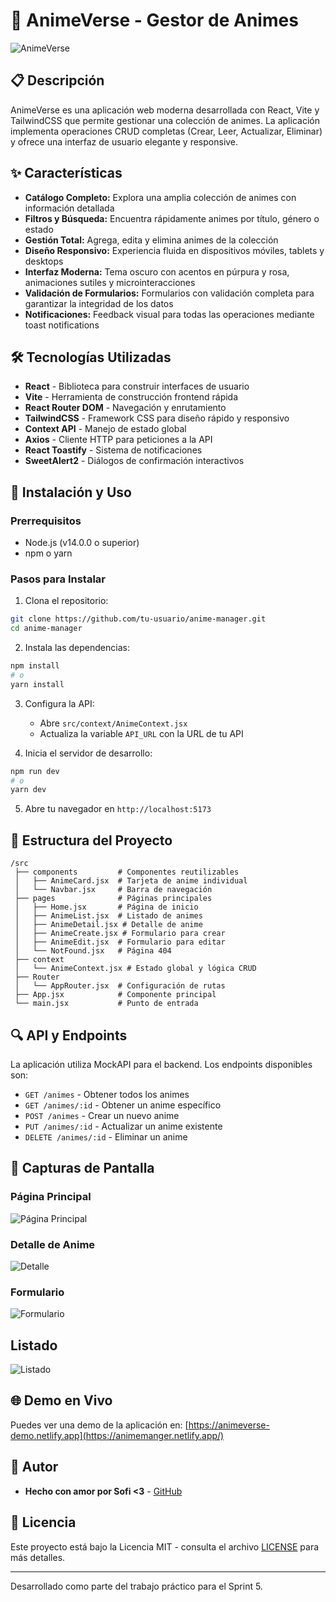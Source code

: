 # 🌟 AnimeVerse - Gestor de Animes

![AnimeVerse](https://i.imgur.com/XYZ123.png)

## 📋 Descripción

AnimeVerse es una aplicación web moderna desarrollada con React, Vite y TailwindCSS que permite gestionar una colección de animes. La aplicación implementa operaciones CRUD completas (Crear, Leer, Actualizar, Eliminar) y ofrece una interfaz de usuario elegante y responsive.

## ✨ Características

- **Catálogo Completo:** Explora una amplia colección de animes con información detallada
- **Filtros y Búsqueda:** Encuentra rápidamente animes por título, género o estado
- **Gestión Total:** Agrega, edita y elimina animes de la colección
- **Diseño Responsivo:** Experiencia fluida en dispositivos móviles, tablets y desktops
- **Interfaz Moderna:** Tema oscuro con acentos en púrpura y rosa, animaciones sutiles y microinteracciones
- **Validación de Formularios:** Formularios con validación completa para garantizar la integridad de los datos
- **Notificaciones:** Feedback visual para todas las operaciones mediante toast notifications

## 🛠️ Tecnologías Utilizadas

- **React** - Biblioteca para construir interfaces de usuario
- **Vite** - Herramienta de construcción frontend rápida
- **React Router DOM** - Navegación y enrutamiento
- **TailwindCSS** - Framework CSS para diseño rápido y responsivo
- **Context API** - Manejo de estado global
- **Axios** - Cliente HTTP para peticiones a la API
- **React Toastify** - Sistema de notificaciones
- **SweetAlert2** - Diálogos de confirmación interactivos

## 🚀 Instalación y Uso

### Prerrequisitos

- Node.js (v14.0.0 o superior)
- npm o yarn

### Pasos para Instalar

1. Clona el repositorio:
```bash
git clone https://github.com/tu-usuario/anime-manager.git
cd anime-manager
```

2. Instala las dependencias:
```bash
npm install
# o
yarn install
```

3. Configura la API:
   - Abre `src/context/AnimeContext.jsx`
   - Actualiza la variable `API_URL` con la URL de tu API

4. Inicia el servidor de desarrollo:
```bash
npm run dev
# o
yarn dev
```

5. Abre tu navegador en `http://localhost:5173`

## 📁 Estructura del Proyecto

```
/src
 ├── components         # Componentes reutilizables
 │   ├── AnimeCard.jsx  # Tarjeta de anime individual
 │   └── Navbar.jsx     # Barra de navegación
 ├── pages              # Páginas principales
 │   ├── Home.jsx       # Página de inicio
 │   ├── AnimeList.jsx  # Listado de animes
 │   ├── AnimeDetail.jsx # Detalle de anime
 │   ├── AnimeCreate.jsx # Formulario para crear
 │   ├── AnimeEdit.jsx  # Formulario para editar
 │   └── NotFound.jsx   # Página 404
 ├── context
 │   └── AnimeContext.jsx # Estado global y lógica CRUD
 ├── Router
 │   └── AppRouter.jsx  # Configuración de rutas
 ├── App.jsx            # Componente principal
 └── main.jsx           # Punto de entrada
```

## 🔍 API y Endpoints

La aplicación utiliza MockAPI para el backend. Los endpoints disponibles son:

- `GET /animes` - Obtener todos los animes
- `GET /animes/:id` - Obtener un anime específico
- `POST /animes` - Crear un nuevo anime
- `PUT /animes/:id` - Actualizar un anime existente
- `DELETE /animes/:id` - Eliminar un anime

## 📱 Capturas de Pantalla

### Página Principal
![Página Principal](https://github.com/user-attachments/assets/8131a407-4bbe-404f-8669-0be0187027eb)

### Detalle de Anime
![Detalle](https://github.com/user-attachments/assets/b525796d-f168-4f8a-8df0-2a77410b96f7)

### Formulario
![Formulario](https://github.com/user-attachments/assets/48432508-2f86-44e6-a1e6-9ec128388f5b)

## Listado
![Listado](https://github.com/user-attachments/assets/b77857eb-7c12-4785-a3da-38c050ab4e4c)


## 🌐 Demo en Vivo

Puedes ver una demo de la aplicación en:
[https://animeverse-demo.netlify.app](https://animemanger.netlify.app/)

## 👥 Autor

- **Hecho con amor por Sofi <3** - [GitHub](https://github.com/sofimartin)

## 📄 Licencia

Este proyecto está bajo la Licencia MIT - consulta el archivo [LICENSE](LICENSE) para más detalles.

---

Desarrollado como parte del trabajo práctico para el Sprint 5.
